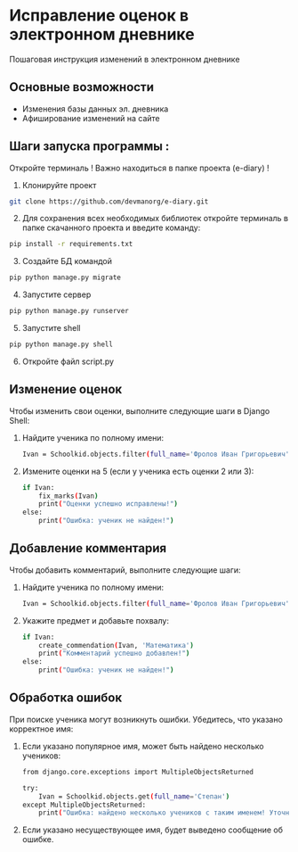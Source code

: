 # Исправление оценок в электронном дневнике

Пошаговая инструкция изменений в электронном дневнике 

## Основные возможности

- Изменения базы данных эл. дневника
- Афиширование изменений на сайте

## Шаги запуска программы :
Откройте терминаль
! Важно находиться в папке проекта (e-diary) !

1) Клонируйте проект
```bash
git clone https://github.com/devmanorg/e-diary.git
```
2) Для сохранения всех необходимых библиотек откройте терминаль в папке скачанного проекта и введите команду:
```bash
pip install -r requirements.txt
```
3) Создайте БД командой 
```bash
pip python manage.py migrate
````
4) Запустите сервер
```bash
pip python manage.py runserver
````
5) Запустите shell
```bash
pip python manage.py shell
````
6) Откройте файл script.py

## Изменение оценок

Чтобы изменить свои оценки, выполните следующие шаги в Django Shell:

1. Найдите ученика по полному имени:
    ```bash
    Ivan = Schoolkid.objects.filter(full_name='Фролов Иван Григорьевич').first()
    ```

2. Измените оценки на 5 (если у ученика есть оценки 2 или 3):
    ```bash
    if Ivan:
        fix_marks(Ivan)
        print("Оценки успешно исправлены!")
    else:
        print("Ошибка: ученик не найден!")
    ```

## Добавление комментария

Чтобы добавить комментарий, выполните следующие шаги:

1. Найдите ученика по полному имени:
    ```bash
    Ivan = Schoolkid.objects.filter(full_name='Фролов Иван Григорьевич').first()
    ```

2. Укажите предмет и добавьте похвалу:
    ```bash
    if Ivan:
        create_commendation(Ivan, 'Математика')
        print("Комментарий успешно добавлен!")
    else:
        print("Ошибка: ученик не найден!")
    ```

## Обработка ошибок

При поиске ученика могут возникнуть ошибки. Убедитесь, что указано корректное имя:

1. Если указано популярное имя, может быть найдено несколько учеников:
    ```bash
    from django.core.exceptions import MultipleObjectsReturned

    try:
        Ivan = Schoolkid.objects.get(full_name='Степан')
    except MultipleObjectsReturned:
        print("Ошибка: найдено несколько учеников с таким именем! Уточните запрос.")
    ```

2. Если указано несуществующее имя, будет выведено сообщение об ошибке.
